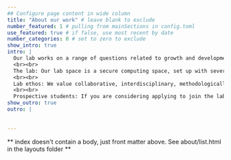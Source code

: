 ```yaml
---
## Configure page content in wide column
title: "About our work" # leave blank to exclude
number_featured: 1 # pulling from mainSections in config.toml
use_featured: true # if false, use most recent by date
number_categories: 0 # set to zero to exclude
show_intro: true
intro: |
  Our lab works on a range of questions related to growth and development, inter- and intra-population variation, and untangling the factors that affect child outcomes. Ongoing work spans the subdisciplines - current projects address topics within forensic anthropology, bioarchaeology, and human biology. See the *Projects* tab for a sample of what we do. 
  <br><br>
  The lab: Our lab space is a secure computing space, set up with several high powered computers and secure data storage system. In this space, we work with medical images (especially CT scans, often large files), build statistical models, and perform other data analyses. Data collection also occurs in the field, in collaboration with the MRC Unit the Gambia for our human biology projects, but also in museums and medicolegal institutions around the world for skeletal biology projects. Members of our group may also be able to use other spaces in the department if necessary.
  <br><br>
  Lab ethos: We value collaborative, interdisciplinary, methodologically sound work that is grounded in open science principles. Lab members are expected to read broadly and across sub-disciplines, dedicate time to improving their statistical skills, to work in *R* and to support each other's work where appropriate. We meet as a group weekly for journal clubs, code reviews, and/or share progress updates.
  <br><br>
  Prospective students: If you are considering applying to join the lab as an MSc or PhD student, please get in touch with me via e-mail prior to applying. This will help you determine whether your research interest align with our work.
show_outro: true
outro: |
  
  
---
```


** index doesn't contain a body, just front matter above.
See about/list.html in the layouts folder **
